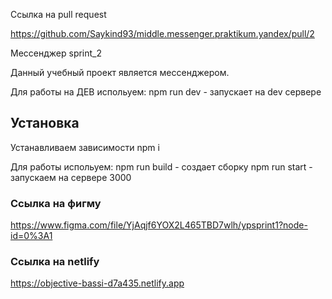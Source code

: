 Ссылка на pull request

https://github.com/Saykind93/middle.messenger.praktikum.yandex/pull/2

Мессенджер sprint_2

Данный учебный проект является мессенджером.

Для работы на ДЕВ испольуем:
npm run dev - запускает на dev сервере

## Установка

Устанавливаем зависимости
npm i

Для работы испольуем:
npm run build - создает сборку
npm run start - запускаем на сервере 3000

### Ссылка на фигму
https://www.figma.com/file/YjAqjf6YOX2L465TBD7wlh/ypsprint1?node-id=0%3A1

### Ссылка на netlify
https://objective-bassi-d7a435.netlify.app




